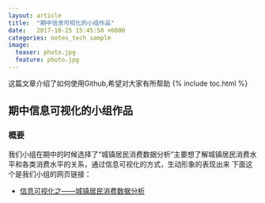 ```yaml
---
layout: article
title:  "期中信息可视化的小组作品"
date:   2017-10-25 15:45:50 +0800
categories: notes_tech sample
image:
  teaser: photo.jpg
  feature: photo.jpg
---
```

这篇文章介绍了如何使用Github,希望对大家有所帮助
{% include toc.html %}


## 期中信息可视化的小组作品
### 概要
我们小组在期中的时候选择了“城镇居民消费数据分析”主要想了解城镇居民消费水平和各类消费水平的关系，通过信息可视化的方式，生动形象的表现出来
下面这个是我们小组的网页链接：
- [信息可视化之——城镇居民消费数据分析](http://chenweishan.github.io/sample/term_project.html)
